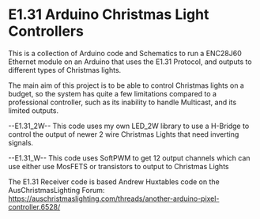 # E1.31 Arduino Christmas Light Controllers
This is a collection of Arduino code and Schematics to run a ENC28J60 Ethernet module on an Arduino that uses the E1.31 Protocol, and outputs to different types of Christmas lights.

The main aim of this project is to be able to control Christmas lights on a budget, so the system has quite a few limitations compared to a professional controller, such as its inability to handle Multicast, and its limited outputs.

--E1.31_2W--
This code uses my own LED_2W library to use a H-Bridge to control the output
of newer 2 wire Christmas Lights that need inverting signals.

--E1.31_W--
This code uses SoftPWM to get 12 output channels which can use either
use MosFETS or transistors to output to Christmas Lights

The E1.31 Receiver code is based Andrew Huxtables code on the AusChristmasLighting Forum:
https://auschristmaslighting.com/threads/another-arduino-pixel-controller.6528/
